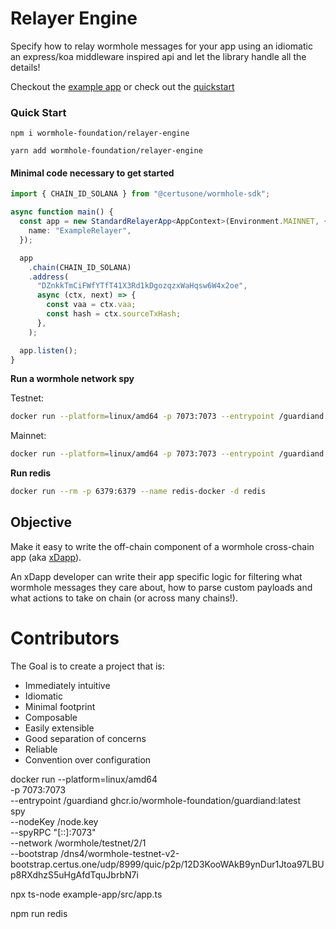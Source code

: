 # Relayer Engine

Specify how to relay wormhole messages for your app using an idiomatic an express/koa middleware inspired api and let the library handle all the details!

Checkout the [example app](./example-app) or check out the [quickstart](#quick-start)

### Quick Start

`npm i wormhole-foundation/relayer-engine`

`yarn add wormhole-foundation/relayer-engine`

#### Minimal code necessary to get started

```typescript
import { CHAIN_ID_SOLANA } from "@certusone/wormhole-sdk";

async function main() {
  const app = new StandardRelayerApp<AppContext>(Environment.MAINNET, {
    name: "ExampleRelayer",
  });

  app
    .chain(CHAIN_ID_SOLANA)
    .address(
      "DZnkkTmCiFWfYTfT41X3Rd1kDgozqzxWaHqsw6W4x2oe",
      async (ctx, next) => {
        const vaa = ctx.vaa;
        const hash = ctx.sourceTxHash;
      },
    );

  app.listen();
}
```

**Run a wormhole network spy**

Testnet:

```bash
docker run --platform=linux/amd64 -p 7073:7073 --entrypoint /guardiand ghcr.io/wormhole-foundation/guardiand:latest spy --nodeKey /node.key --spyRPC "[::]:7073" --network /wormhole/testnet/2/1 --bootstrap /dns4/wormhole-testnet-v2-bootstrap.certus.one/udp/8999/quic/p2p/12D3KooWAkB9ynDur1Jtoa97LBUp8RXdhzS5uHgAfdTquJbrbN7i
```

Mainnet:

```bash
docker run --platform=linux/amd64 -p 7073:7073 --entrypoint /guardiand ghcr.io/wormhole-foundation/guardiand:latest spy --nodeKey /node.key --spyRPC "[::]:7073" --network /wormhole/mainnet/2 --bootstrap /dns4/wormhole-mainnet-v2-bootstrap.certus.one/udp/8999/quic/p2p/12D3KooWQp644DK27fd3d4Km3jr7gHiuJJ5ZGmy8hH4py7fP4FP7
```

**Run redis**

```bash
docker run --rm -p 6379:6379 --name redis-docker -d redis
```

## Objective

Make it easy to write the off-chain component of a wormhole cross-chain app (aka [xDapp](https://book.wormhole.com/dapps/4_whatIsanXdapp.html)).

An xDapp developer can write their app specific logic for filtering what wormhole messages they care about, how to parse custom payloads and what actions to take on chain (or across many chains!).

# Contributors

The Goal is to create a project that is:

- Immediately intuitive
- Idiomatic
- Minimal footprint
- Composable
- Easily extensible
- Good separation of concerns
- Reliable
- Convention over configuration

docker run --platform=linux/amd64 \
-p 7073:7073 \
--entrypoint /guardiand ghcr.io/wormhole-foundation/guardiand:latest \
spy \
--nodeKey /node.key \
--spyRPC "[::]:7073" \
--network /wormhole/testnet/2/1 \
--bootstrap /dns4/wormhole-testnet-v2-bootstrap.certus.one/udp/8999/quic/p2p/12D3KooWAkB9ynDur1Jtoa97LBUp8RXdhzS5uHgAfdTquJbrbN7i

npx ts-node example-app/src/app.ts

npm run redis
